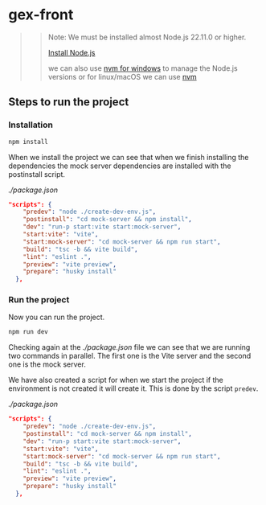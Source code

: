 # gex-front

> > Note: We must be installed almost Node.js 22.11.0 or higher.
> >
> > [Install Node.js](https://nodejs.org/)
> >
> > we can also use [nvm for windows](https://github.com/coreybutler/nvm-windows/releases) to manage the Node.js versions
> > or for linux/macOS we can use [nvm](https://github.com/nvm-sh/nvm?tab=readme-ov-file#installing-and-updating)

## Steps to run the project

### Installation

```bash
npm install
```

When we install the project we can see that when we finish installing the dependencies the mock server dependencies are installed with the postinstall script.

_./package.json_

```json
"scripts": {
    "predev": "node ./create-dev-env.js",
    "postinstall": "cd mock-server && npm install",
    "dev": "run-p start:vite start:mock-server",
    "start:vite": "vite",
    "start:mock-server": "cd mock-server && npm run start",
    "build": "tsc -b && vite build",
    "lint": "eslint .",
    "preview": "vite preview",
    "prepare": "husky install"
  },
```

### Run the project

Now you can run the project.

```bash
npm run dev
```

Checking again at the _./package.json_ file we can see that we are running two commands in parallel. The first one is the Vite server and the second one is the mock server.

We have also created a script for when we start the project if the environment is not created it will create it. This is done by the script `predev`.

_./package.json_

```json
"scripts": {
    "predev": "node ./create-dev-env.js",
    "postinstall": "cd mock-server && npm install",
    "dev": "run-p start:vite start:mock-server",
    "start:vite": "vite",
    "start:mock-server": "cd mock-server && npm run start",
    "build": "tsc -b && vite build",
    "lint": "eslint .",
    "preview": "vite preview",
    "prepare": "husky install"
  },
```

